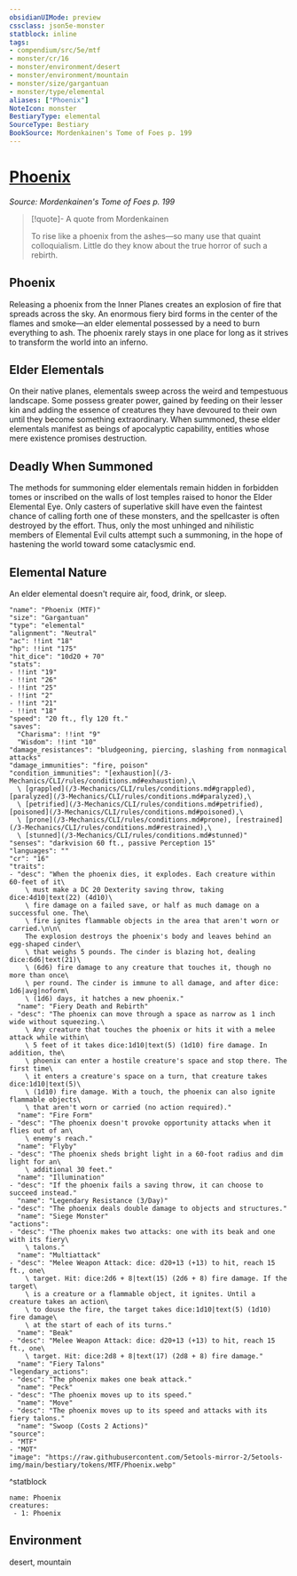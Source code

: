 ```yaml
---
obsidianUIMode: preview
cssclass: json5e-monster
statblock: inline
tags:
- compendium/src/5e/mtf
- monster/cr/16
- monster/environment/desert
- monster/environment/mountain
- monster/size/gargantuan
- monster/type/elemental
aliases: ["Phoenix"]
NoteIcon: monster
BestiaryType: elemental
SourceType: Bestiary
BookSource: Mordenkainen's Tome of Foes p. 199
---
```

# [Phoenix](3-Mechanics\CLI\bestiary\elemental/phoenix-mtf.md)
*Source: Mordenkainen's Tome of Foes p. 199*  

> [!quote]- A quote from Mordenkainen  
> 
> To rise like a phoenix from the ashes—so many use that quaint colloquialism. Little do they know about the true horror of such a rebirth.

## Phoenix

Releasing a phoenix from the Inner Planes creates an explosion of fire that spreads across the sky. An enormous fiery bird forms in the center of the flames and smoke—an elder elemental possessed by a need to burn everything to ash. The phoenix rarely stays in one place for long as it strives to transform the world into an inferno.

## Elder Elementals

On their native planes, elementals sweep across the weird and tempestuous landscape. Some possess greater power, gained by feeding on their lesser kin and adding the essence of creatures they have devoured to their own until they become something extraordinary. When summoned, these elder elementals manifest as beings of apocalyptic capability, entities whose mere existence promises destruction.

## Deadly When Summoned

The methods for summoning elder elementals remain hidden in forbidden tomes or inscribed on the walls of lost temples raised to honor the Elder Elemental Eye. Only casters of superlative skill have even the faintest chance of calling forth one of these monsters, and the spellcaster is often destroyed by the effort. Thus, only the most unhinged and nihilistic members of Elemental Evil cults attempt such a summoning, in the hope of hastening the world toward some cataclysmic end.

## Elemental Nature

An elder elemental doesn't require air, food, drink, or sleep.

```statblock
"name": "Phoenix (MTF)"
"size": "Gargantuan"
"type": "elemental"
"alignment": "Neutral"
"ac": !!int "18"
"hp": !!int "175"
"hit_dice": "10d20 + 70"
"stats":
- !!int "19"
- !!int "26"
- !!int "25"
- !!int "2"
- !!int "21"
- !!int "18"
"speed": "20 ft., fly 120 ft."
"saves":
  "Charisma": !!int "9"
  "Wisdom": !!int "10"
"damage_resistances": "bludgeoning, piercing, slashing from nonmagical attacks"
"damage_immunities": "fire, poison"
"condition_immunities": "[exhaustion](/3-Mechanics/CLI/rules/conditions.md#exhaustion),\
  \ [grappled](/3-Mechanics/CLI/rules/conditions.md#grappled), [paralyzed](/3-Mechanics/CLI/rules/conditions.md#paralyzed),\
  \ [petrified](/3-Mechanics/CLI/rules/conditions.md#petrified), [poisoned](/3-Mechanics/CLI/rules/conditions.md#poisoned),\
  \ [prone](/3-Mechanics/CLI/rules/conditions.md#prone), [restrained](/3-Mechanics/CLI/rules/conditions.md#restrained),\
  \ [stunned](/3-Mechanics/CLI/rules/conditions.md#stunned)"
"senses": "darkvision 60 ft., passive Perception 15"
"languages": ""
"cr": "16"
"traits":
- "desc": "When the phoenix dies, it explodes. Each creature within 60-feet of it\
    \ must make a DC 20 Dexterity saving throw, taking dice:4d10|text(22) (4d10)\
    \ fire damage on a failed save, or half as much damage on a successful one. The\
    \ fire ignites flammable objects in the area that aren't worn or carried.\n\n\
    The explosion destroys the phoenix's body and leaves behind an egg-shaped cinder\
    \ that weighs 5 pounds. The cinder is blazing hot, dealing dice:6d6|text(21)\
    \ (6d6) fire damage to any creature that touches it, though no more than once\
    \ per round. The cinder is immune to all damage, and after dice: 1d6|avg|noform\
    \ (1d6) days, it hatches a new phoenix."
  "name": "Fiery Death and Rebirth"
- "desc": "The phoenix can move through a space as narrow as 1 inch wide without squeezing.\
    \ Any creature that touches the phoenix or hits it with a melee attack while within\
    \ 5 feet of it takes dice:1d10|text(5) (1d10) fire damage. In addition, the\
    \ phoenix can enter a hostile creature's space and stop there. The first time\
    \ it enters a creature's space on a turn, that creature takes dice:1d10|text(5)\
    \ (1d10) fire damage. With a touch, the phoenix can also ignite flammable objects\
    \ that aren't worn or carried (no action required)."
  "name": "Fire Form"
- "desc": "The phoenix doesn't provoke opportunity attacks when it flies out of an\
    \ enemy's reach."
  "name": "Flyby"
- "desc": "The phoenix sheds bright light in a 60-foot radius and dim light for an\
    \ additional 30 feet."
  "name": "Illumination"
- "desc": "If the phoenix fails a saving throw, it can choose to succeed instead."
  "name": "Legendary Resistance (3/Day)"
- "desc": "The phoenix deals double damage to objects and structures."
  "name": "Siege Monster"
"actions":
- "desc": "The phoenix makes two attacks: one with its beak and one with its fiery\
    \ talons."
  "name": "Multiattack"
- "desc": "Melee Weapon Attack: dice: d20+13 (+13) to hit, reach 15 ft., one\
    \ target. Hit: dice:2d6 + 8|text(15) (2d6 + 8) fire damage. If the target\
    \ is a creature or a flammable object, it ignites. Until a creature takes an action\
    \ to douse the fire, the target takes dice:1d10|text(5) (1d10) fire damage\
    \ at the start of each of its turns."
  "name": "Beak"
- "desc": "Melee Weapon Attack: dice: d20+13 (+13) to hit, reach 15 ft., one\
    \ target. Hit: dice:2d8 + 8|text(17) (2d8 + 8) fire damage."
  "name": "Fiery Talons"
"legendary_actions":
- "desc": "The phoenix makes one beak attack."
  "name": "Peck"
- "desc": "The phoenix moves up to its speed."
  "name": "Move"
- "desc": "The phoenix moves up to its speed and attacks with its fiery talons."
  "name": "Swoop (Costs 2 Actions)"
"source":
- "MTF"
- "MOT"
"image": "https://raw.githubusercontent.com/5etools-mirror-2/5etools-img/main/bestiary/tokens/MTF/Phoenix.webp"
```
^statblock

```encounter-table
name: Phoenix
creatures:
 - 1: Phoenix
```

## Environment

desert, mountain